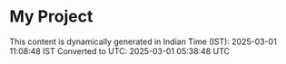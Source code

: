 # My Project

This content is dynamically generated in Indian Time (IST): 2025-03-01 11:08:48 IST
Converted to UTC: 2025-03-01 05:38:48 UTC
